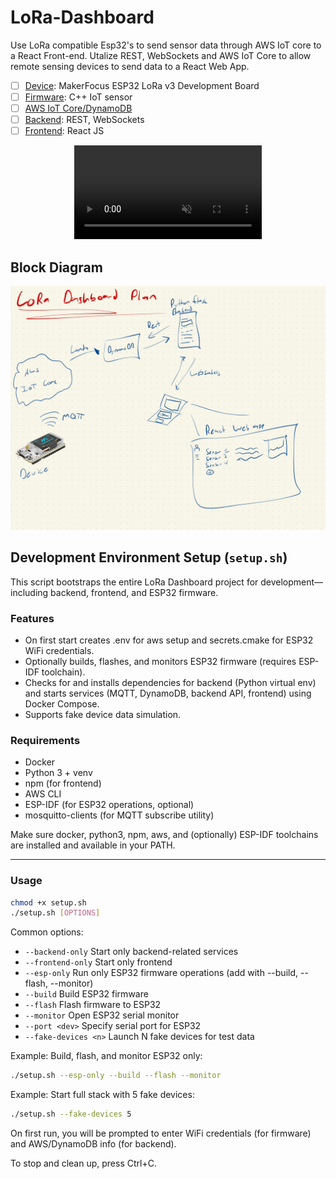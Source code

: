 # LoRa-Dashboard

Use LoRa compatible Esp32's to send sensor data through AWS IoT core to a React Front-end. Utalize REST, WebSockets and AWS IoT Core to allow remote sensing devices to send data to a React Web App.

- [ ] [Device](docs/device.md): MakerFocus ESP32 LoRa v3 Development Board
- [ ] [Firmware](docs/firmware.md): C++ IoT sensor
- [ ] [AWS IoT Core/DynamoDB](docs/cloud.md)
- [ ] [Backend](docs/backend.md): REST, WebSockets
- [ ] [Frontend](docs/frontend.md): React JS

<div align="center">
    <video controls muted></video>
</div>



## Block Diagram
![Block Diagram](./docs/images/Basic-LoRa-Dashboard-Design.jpg)

## Development Environment Setup (`setup.sh`)

This script bootstraps the entire LoRa Dashboard project for development—including backend, frontend, and ESP32 firmware.

### Features
- On first start creates .env for aws setup and secrets.cmake for ESP32 WiFi credentials.
- Optionally builds, flashes, and monitors ESP32 firmware (requires ESP-IDF toolchain).
- Checks for and installs dependencies for backend (Python virtual env) and starts services (MQTT, DynamoDB, backend API, frontend) using Docker Compose.
- Supports fake device data simulation.

### Requirements
- Docker
- Python 3 + venv
- npm (for frontend)
- AWS CLI
- ESP-IDF (for ESP32 operations, optional)
- mosquitto-clients (for MQTT subscribe utility)

Make sure docker, python3, npm, aws, and (optionally) ESP-IDF toolchains are installed and available in your PATH.

---

### Usage
```sh
chmod +x setup.sh
./setup.sh [OPTIONS]
```
Common options:
- `--backend-only`         Start only backend-related services
- `--frontend-only`        Start only frontend
- `--esp-only`             Run only ESP32 firmware operations (add with --build, --flash, --monitor)
- `--build`                Build ESP32 firmware
- `--flash`                Flash firmware to ESP32
- `--monitor`              Open ESP32 serial monitor
- `--port <dev>`           Specify serial port for ESP32
- `--fake-devices <n>`     Launch N fake devices for test data

Example: Build, flash, and monitor ESP32 only:
```sh
./setup.sh --esp-only --build --flash --monitor
```

Example: Start full stack with 5 fake devices:
```sh
./setup.sh --fake-devices 5
```

On first run, you will be prompted to enter WiFi credentials (for firmware) and AWS/DynamoDB info (for backend).

To stop and clean up, press Ctrl+C.

